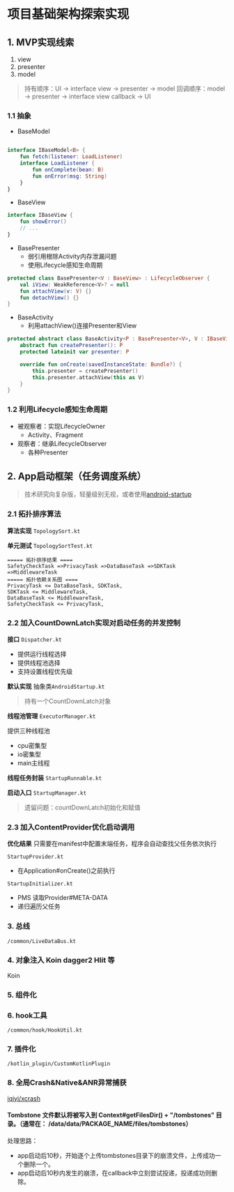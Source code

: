 # 项目基础架构探索实现

## 1. MVP实现线索

1. view
2. presenter
3. model

> 持有顺序：UI -> interface view -> presenter -> model
> 回调顺序：model -> presenter -> interface view callback -> UI

### 1.1 抽象

- BaseModel

```kotlin

interface IBaseModel<B> {
    fun fetch(listener: LoadListener)
    interface LoadListener {
        fun onComplete(bean: B)
        fun onError(msg: String)
    }
}

```

- BaseView

```kotlin
interface IBaseView {
    fun showError()
    // ...
}
```

- BasePresenter
    - 弱引用根除Activity内存泄漏问题
    - 使用Lifecycle感知生命周期

```kotlin
protected class BasePresenter<V : BaseView> : LifecycleObserver {
    val iView: WeakReference<V>? = null
    fun attachView(v: V) {}
    fun detachView() {}
}
```

- BaseActivity
    - 利用attachView()连接Presenter和View

```kotlin
protected abstract class BaseActivity<P : BasePresenter<V>, V : IBaseView> : AppCompactActivity() {
    abstract fun createPresenter(): P
    protected lateinit var presenter: P

    override fun onCreate(savedInstanceState: Bundle?) {
        this.presenter = createPresenter()
        this.presenter.attachView(this as V)
    }
}

```

### 1.2 利用Lifecycle感知生命周期

- 被观察者：实现LifecycleOwner
    - Activity、Fragment
- 观察者：继承LifecycleObserver
    - 各种Presenter

## 2. App启动框架（任务调度系统）

> 技术研究向复杂版，轻量级别无视，或者使用[android-startup](https://github.com/idisfkj/android-startup)

### 2.1 拓扑排序算法

**算法实现**
``TopologySort.kt``

**单元测试**
``TopologySortTest.kt``

```
===== 拓扑排序结果 ====
SafetyCheckTask =>PrivacyTask =>DataBaseTask =>SDKTask =>MiddlewareTask
===== 拓扑依赖关系图 ====
PrivacyTask <= DataBaseTask, SDKTask, 
SDKTask <= MiddlewareTask, 
DataBaseTask <= MiddlewareTask, 
SafetyCheckTask <= PrivacyTask, 
```

### 2.2 加入CountDownLatch实现对启动任务的并发控制

**接口**
``Dispatcher.kt``

- 提供运行线程选择
- 提供线程池选择
- 支持设置线程优先级

**默认实现**
抽象类``AndroidStartup.kt``
> 持有一个CountDownLatch对象

**线程池管理**
``ExecutorManager.kt``

提供三种线程池

- cpu密集型
- io密集型
- main主线程

**线程任务封装**
``StartupRunnable.kt``

**启动入口**
``StartupManager.kt``

> 遗留问题：countDownLatch初始化和赋值

### 2.3 加入ContentProvider优化启动调用

**优化结果**
只需要在manifest中配置末端任务，程序会自动查找父任务依次执行

``StartupProvider.kt``

- 在Application#onCreate()之前执行

``StartupInitializer.kt``

- PMS 读取Provider#META-DATA
- 递归遍历父任务

### 3. 总线

`/common/LiveDataBus.kt`

### 4. 对象注入 Koin dagger2 Hlit 等

Koin

### 5. 组件化

### 6. hook工具

`/common/hook/HookUtil.kt`

### 7. 插件化

`/kotlin_plugin/CustomKotlinPlugin`

### 8. 全局Crash&Native&ANR异常捕获

[iqiyi/xcrash](https://github.com/iqiyi/xCrash/blob/master/README.zh-CN.md)

#### Tombstone 文件默认将被写入到 Context#getFilesDir() + "/tombstones" 目录。（通常在： /data/data/PACKAGE_NAME/files/tombstones）
处理思路：
- app启动后10秒，开始逐个上传tombstones目录下的崩溃文件，上传成功一个删除一个。
- app启动后10秒内发生的崩溃，在callback中立刻尝试投递，投递成功则删除。

